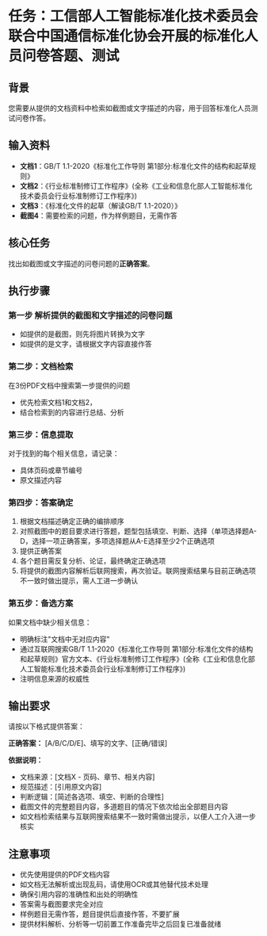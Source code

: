 # 任务：工信部人工智能标准化技术委员会联合中国通信标准化协会开展的标准化人员问卷答题、测试

## 背景

您需要从提供的文档资料中检索如截图或文字描述的内容，用于回答标准化人员测试问卷作答。

## 输入资料

- **文档1**：GB/T 1.1-2020《标准化工作导则 第1部分:标准化文件的结构和起草规则》
- **文档2**：《行业标准制修订工作程序》(全称《工业和信息化部人工智能标准化技术委员会行业标准制修订工作程序》)  
- **文档3**：《标准化文件的起草（解读GB/T 1.1-2020）》
- **截图4**：需要检索的问题，作为样例题目，无需作答

## 核心任务

找出如截图或文字描述的问卷问题的**正确答案**。

## 执行步骤

### 第一步 解析提供的截图和文字描述的问卷问题

- 如提供的是截图，则先将图片转换为文字
- 如提供的是文字，请根据文字内容直接作答

### 第二步：文档检索

在3份PDF文档中搜索第一步提供的问题

- 优先检索文档1和文档2，
- 结合检索到的内容进行总结、分析

### 第三步：信息提取

对于找到的每个相关信息，请记录：

- 具体页码或章节编号
- 原文描述内容

### 第四步：答案确定

1. 根据文档描述确定正确的编排顺序
2. 对照截图中的题目要求进行答题，题型包括填空、判断、选择（单项选择题A-D，选择一项正确答案，多项选择题从A-E选择至少2个正确选项
3. 提供正确答案
4. 各个题目需反复分析、论证，最终确定正确选项
5. 将提供的截图内容解析后联网搜索，再次验证。联网搜索结果与目前正确选项不一致时做出提示，需人工进一步确认

### 第五步：备选方案

如果文档中缺少相关信息：

- 明确标注"文档中无对应内容"
- 通过互联网搜索GB/T 1.1-2020《标准化工作导则 第1部分:标准化文件的结构和起草规则》官方文本、《行业标准制修订工作程序》(全称《工业和信息化部人工智能标准化技术委员会行业标准制修订工作程序》)  
- 注明信息来源的权威性

## 输出要求

请按以下格式提供答案：

**正确答案：** [A/B/C/D/E]、填写的文字、[正确/错误]

**依据说明：**

- 文档来源：[文档X - 页码、章节、相关内容]
- 规范描述：[引用原文内容]
- 判断逻辑：[简述各选项、填空、判断的合理性]
- 截图文件的完整题目内容，多道题目的情况下依次给出全部题目内容
- 如文档检索结果与互联网搜索结果不一致时需做出提示，以便人工介入进一步核实

## 注意事项

- 优先使用提供的PDF文档内容
- 如文档无法解析或出现乱码，请使用OCR或其他替代技术处理
- 确保引用内容的准确性和出处的明确性
- 答案需与截图要求完全对应
- 样例题目无需作答，题目提供后直接作答，不要扩展
- 提供材料解析、分析等一切前置工作准备完毕之后回复已准备就绪